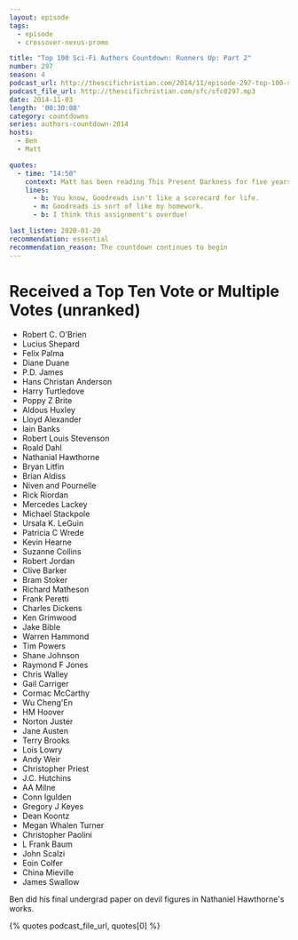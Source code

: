 ```yaml
---
layout: episode
tags:
  - episode
  - crossover-nexus-promo

title: "Top 100 Sci-Fi Authors Countdown: Runners Up: Part 2"
number: 297
season: 4
podcast_url: http://thescifichristian.com/2014/11/episode-297-top-100-sci-fi-authors-countdown-runners-up-part-2/
podcast_file_url: http://thescifichristian.com/sfc/sfc0297.mp3
date: 2014-11-03
length: '00:30:08'
category: countdowns
series: authors-countdown-2014
hosts:
  - Ben
  - Matt

quotes:
  - time: "14:50"
    context: Matt has been reading This Present Darkness for five years. Ben wants him to quit.
    lines:
      - b: You know, Goodreads isn't like a scorecard for life.
      - m: Goodreads is sort of like my homework.
      - b: I think this assignment's overdue!

last_listen: 2020-01-20
recommendation: essential
recommendation_reason: The countdown continues to begin
---
```

# Received a Top Ten Vote or Multiple Votes (unranked)

- Robert C. O'Brien
- Lucius Shepard
- Felix Palma
- Diane Duane
- P.D. James
- Hans Christan Anderson
- Harry Turtledove
- Poppy Z Brite
- Aldous Huxley
- Lloyd Alexander
- Iain Banks
- Robert Louis Stevenson
- Roald Dahl
- Nathanial Hawthorne
- Bryan Litfin
- Brian Aldiss
- Niven and Pournelle
- Rick Riordan
- Mercedes Lackey
- Michael Stackpole
- Ursala K. LeGuin
- Patricia C Wrede
- Kevin Hearne
- Suzanne Collins
- Robert Jordan
- Clive Barker
- Bram Stoker
- Richard Matheson
- Frank Peretti
- Charles Dickens
- Ken Grimwood
- Jake Bible
- Warren Hammond
- Tim Powers
- Shane Johnson
- Raymond F Jones
- Chris Walley
- Gail Carriger
- Cormac McCarthy
- Wu Cheng'En
- HM Hoover
- Norton Juster
- Jane Austen
- Terry Brooks
- Lois Lowry
- Andy Weir
- Christopher Priest
- J.C. Hutchins
- AA Milne
- Conn Igulden
- Gregory J Keyes
- Dean Koontz
- Megan Whalen Turner
- Christopher Paolini
- L Frank Baum
- John Scalzi
- Eoin Colfer
- China Mieville
- James Swallow

Ben did his final undergrad paper on devil figures in Nathaniel Hawthorne's works.

{% quotes podcast_file_url, quotes[0] %}